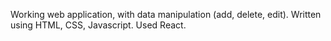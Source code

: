 Working web application, with data manipulation (add, delete, edit). Written using HTML, CSS, Javascript. Used React.
